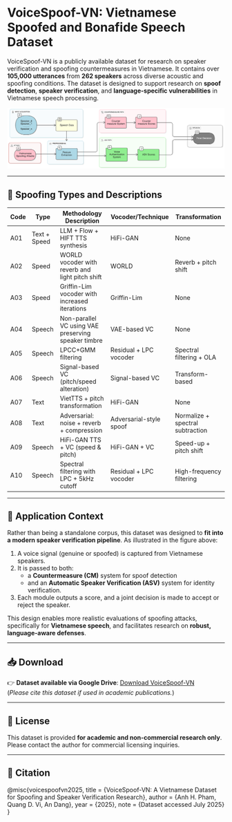 # VoiceSpoof-VN: Vietnamese Spoofed and Bonafide Speech Dataset

VoiceSpoof-VN is a publicly available dataset for research on speaker verification and spoofing countermeasures in Vietnamese. It contains over **105,000 utterances** from **262 speakers** across diverse acoustic and spoofing conditions. The dataset is designed to support research on **spoof detection**, **speaker verification**, and **language-specific vulnerabilities** in Vietnamese speech processing.

<p align="center">
  <img src="https://raw.githubusercontent.com/coronatusvi/ASVspoof2025_VN/refs/heads/master/access/F1.png" width="700"/>
</p>

---

## 🧪 Spoofing Types and Descriptions

| Code | Type   | Methodology Description | Vocoder/Technique | Transformation |
|------|--------|--------------------------|-------------------|----------------|
| A01  | Text + Speed | LLM + Flow + HIFT TTS synthesis | HiFi-GAN | None |
| A02  | Speed | WORLD vocoder with reverb and light pitch shift | WORLD | Reverb + pitch shift |
| A03  | Speed | Griffin-Lim vocoder with increased iterations | Griffin-Lim | None |
| A04  | Speech | Non-parallel VC using VAE preserving speaker timbre | VAE-based VC | None |
| A05  | Speech | LPCC+GMM filtering | Residual + LPC vocoder | Spectral filtering + OLA |
| A06  | Speech | Signal-based VC (pitch/speed alteration) | Signal-based VC | Transform-based |
| A07  | Text | VietTTS + pitch transformation | HiFi-GAN | None |
| A08  | Text | Adversarial: noise + reverb + compression | Adversarial-style spoof | Normalize + spectral subtraction |
| A09  | Speech | HiFi-GAN TTS + VC (speed & pitch) | HiFi-GAN + VC | Speed-up + pitch shift |
| A10  | Speech | Spectral filtering with LPC + 5kHz cutoff | Residual + LPC vocoder | High-frequency filtering |

---

## 🔎 Application Context

Rather than being a standalone corpus, this dataset was designed to **fit into a modern speaker verification pipeline**. As illustrated in the figure above:

1. A voice signal (genuine or spoofed) is captured from Vietnamese speakers.
2. It is passed to both:
   - a **Countermeasure (CM)** system for spoof detection
   - and an **Automatic Speaker Verification (ASV)** system for identity verification.
3. Each module outputs a score, and a joint decision is made to accept or reject the speaker.

This design enables more realistic evaluations of spoofing attacks, specifically for **Vietnamese speech**, and facilitates research on **robust, language-aware defenses**.

---

## 📥 Download

👉 **Dataset available via Google Drive**: [Download VoiceSpoof-VN](https://drive.google.com/file/d/1zAfQzzxQjEDHGkgW2t3SIW1Ink09QroH/view?usp=drive_link)  
(*Please cite this dataset if used in academic publications.*)

---

## 📄 License

This dataset is provided **for academic and non-commercial research only**. Please contact the author for commercial licensing inquiries.

---

## 📣 Citation

@misc{voicespoofvn2025,
  title        = {VoiceSpoof-VN: A Vietnamese Dataset for Spoofing and Speaker Verification Research},
  author       = {Anh H. Pham, Quang D. Vi, An Dang},
  year         = {2025},
  note         = {Dataset accessed July 2025}
}

